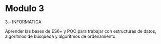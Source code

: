 # Modulo 3

3.- INFORMATICA

Aprender las bases de ES6+ y POO para trabajar con estructuras de datos, algoritmos de búsqueda y algoritmos de ordenamiento.
